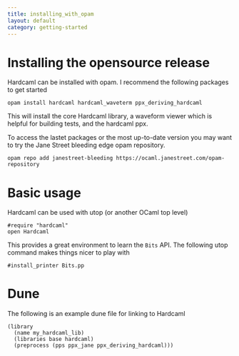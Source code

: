 ```yaml
---
title: installing_with_opam
layout: default
category: getting-started
---
```

# Installing the opensource release

Hardcaml can be installed with opam. I recommend the following
packages to get started

```
opam install hardcaml hardcaml_waveterm ppx_deriving_hardcaml
```

This will install the core Hardcaml library, a waveform viewer which
is helpful for building tests, and the hardcaml ppx.

To access the lastet packages or the most up-to-date version you may want
to try the Jane Street bleeding edge opam repository.

```
opam repo add janestreet-bleeding https://ocaml.janestreet.com/opam-repository
```

# Basic usage

Hardcaml can be used with utop (or another OCaml top level)

```
#require "hardcaml"
open Hardcaml
```

This provides a great environment to learn the `Bits` API. The following
utop command makes things nicer to play with

```
#install_printer Bits.pp
```

# Dune

The following is an example dune file for linking to Hardcaml

```
(library
  (name my_hardcaml_lib)
  (libraries base hardcaml)
  (preprocess (pps ppx_jane ppx_deriving_hardcaml)))
```

